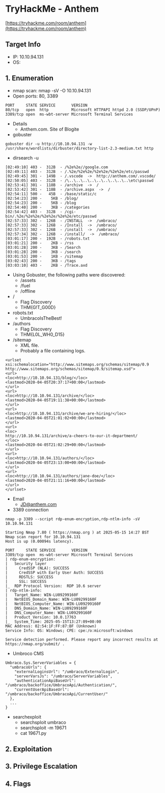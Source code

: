 # TryHackMe - Anthem
[https://tryhackme.com/room/anthem](https://tryhackme.com/room/anthem)

## Target Info
- IP: 10.10.94.131
- OS: 

## 1. Enumeration
- nmap scan: nmap -sV -O 10.10.94.131
- Open ports: 80, 3389

```
PORT     STATE SERVICE       VERSION
80/tcp   open  http          Microsoft HTTPAPI httpd 2.0 (SSDP/UPnP)
3389/tcp open  ms-wbt-server Microsoft Terminal Services
```

- Details
  - Anthem.com. Site of Blogite
- gobuster

```
gobuster dir -u http://10.10.94.131 -w /usr/share/wordlists/dirbuster/directory-list-2.3-medium.txt http
```

- dirsearch -u 

```
[02:49:10] 403 -  312B  - /%2e%2e//google.com
[02:49:11] 403 -  312B  - /.%2e/%2e%2e/%2e%2e/%2e%2e/etc/passwd
[02:49:45] 301 -  149B  - /.vscode  ->  http://anthem.com/.vscode/
[02:50:05] 403 -  312B  - /\..\..\..\..\..\..\..\..\..\etc\passwd
[02:53:41] 301 -  118B  - /archive  ->  /
[02:53:42] 301 -  118B  - /archive.aspx  ->  /
[02:54:11] 500 -   45B  - /base/static/c
[02:54:23] 200 -    5KB - /blog/
[02:54:23] 200 -    5KB - /blog
[02:54:40] 200 -    3KB - /categories
[02:54:42] 403 -  312B  - /cgi-bin/.%2e/%2e%2e/%2e%2e/%2e%2e/etc/passwd
[02:57:33] 302 -  126B  - /INSTALL  ->  /umbraco/
[02:57:33] 302 -  126B  - /Install  ->  /umbraco/
[02:57:33] 302 -  126B  - /install  ->  /umbraco/
[02:57:34] 302 -  126B  - /install/  ->  /umbraco/
[03:01:17] 200 -  192B  - /robots.txt
[03:01:21] 200 -    2KB - /rss
[03:01:28] 200 -    3KB - /Search
[03:01:28] 200 -    3KB - /search
[03:01:53] 200 -    1KB - /sitemap
[03:02:43] 200 -    3KB - /tags
[03:03:10] 403 -    2KB - /Trace.axd
```

- Using Gobuster, the following paths were discovered:
  - /assets
  - /fuel
  - /offline
- /
  - Flag Discovery
  - THM{G!T_G00D}
- robots.txt
  - UmbracoIsTheBest!
- /authors
  - Flag Discovery
  - THM{L0L_WH0_D15}
- /sitemap
  - XML file.
  - Probably a file containing logs.

```
<urlset xsi:schemalocation="http://www.sitemaps.org/schemas/sitemap/0.9 http://www.sitemaps.org/schemas/sitemap/0.9/sitemap.xsd">
<url>
<loc>http://10.10.94.131/blog/</loc>
<lastmod>2020-04-05T20:37:17+00:00</lastmod>
</url>
<url>
<loc>http://10.10.94.131/archive/</loc>
<lastmod>2020-04-05T19:11:38+00:00</lastmod>
</url>
<url>
<loc>http://10.10.94.131/archive/we-are-hiring/</loc>
<lastmod>2020-04-05T21:01:02+00:00</lastmod>
</url>
<url>
<loc>
http://10.10.94.131/archive/a-cheers-to-our-it-department/
</loc>
<lastmod>2020-04-05T21:02:29+00:00</lastmod>
</url>
<url>
<loc>http://10.10.94.131/authors/</loc>
<lastmod>2020-04-05T23:13:00+00:00</lastmod>
</url>
<url>
<loc>http://10.10.94.131/authors/jane-doe/</loc>
<lastmod>2020-04-05T21:11:16+00:00</lastmod>
</url>
</urlset>
```
- Email
  - JD@anthem.com
- 3389 connection

```
nmap -p 3389 --script rdp-enum-encryption,rdp-ntlm-info -sV 10.10.94.131

Starting Nmap 7.80 ( https://nmap.org ) at 2025-05-15 14:27 BST
Nmap scan report for 10.10.94.131
Host is up (0.00094s latency).

PORT     STATE SERVICE       VERSION
3389/tcp open  ms-wbt-server Microsoft Terminal Services
| rdp-enum-encryption: 
|   Security layer
|     CredSSP (NLA): SUCCESS
|     CredSSP with Early User Auth: SUCCESS
|     RDSTLS: SUCCESS
|     SSL: SUCCESS
|_  RDP Protocol Version:  RDP 10.6 server
| rdp-ntlm-info: 
|   Target_Name: WIN-LU09299160F
|   NetBIOS_Domain_Name: WIN-LU09299160F
|   NetBIOS_Computer_Name: WIN-LU09299160F
|   DNS_Domain_Name: WIN-LU09299160F
|   DNS_Computer_Name: WIN-LU09299160F
|   Product_Version: 10.0.17763
|_  System_Time: 2025-05-15T13:27:09+00:00
MAC Address: 02:54:1F:FF:87:BF (Unknown)
Service Info: OS: Windows; CPE: cpe:/o:microsoft:windows

Service detection performed. Please report any incorrect results at https://nmap.org/submit/ .

```

- Umbroco CMS

```
Umbraco.Sys.ServerVariables = {
  "umbracoUrls": {
    "externalLoginsUrl": "/umbraco/ExternalLogin",
    "serverVarsJs": "/umbraco/ServerVariables",
    "authenticationApiBaseUrl": "/umbraco/backoffice/UmbracoApi/Authentication/",
    "currentUserApiBaseUrl": "/umbraco/backoffice/UmbracoApi/CurrentUser/"
  },
  ...
}
```

- searchexploit
  - searchsploit umbraco
  - searchsploit -m 19671
  - cat 19671.py




## 2. Exploitation


## 3. Privilege Escalation

## 4. Flags
